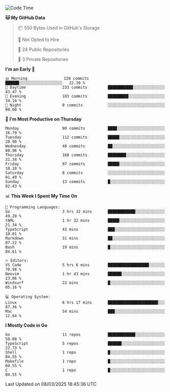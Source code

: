 <!--START_SECTION:waka-->
![Code Time](http://img.shields.io/badge/Code%20Time-1%2C124%20hrs%2044%20mins-blue)

**🐱 My GitHub Data** 

> 📦 550 Bytes Used in GitHub's Storage 
 > 
> 🚫 Not Opted to Hire
 > 
> 📜 24 Public Repositories 
 > 
> 🔑 3 Private Repositories 
 > 
**I'm an Early 🐤** 

```text
🌞 Morning                120 commits         ██████░░░░░░░░░░░░░░░░░░░   22.39 % 
🌆 Daytime                233 commits         ███████████░░░░░░░░░░░░░░   43.47 % 
🌃 Evening                183 commits         █████████░░░░░░░░░░░░░░░░   34.14 % 
🌙 Night                  0 commits           ░░░░░░░░░░░░░░░░░░░░░░░░░   00.00 % 
```
📅 **I'm Most Productive on Thursday** 

```text
Monday                   90 commits          ████░░░░░░░░░░░░░░░░░░░░░   16.79 % 
Tuesday                  112 commits         █████░░░░░░░░░░░░░░░░░░░░   20.90 % 
Wednesday                48 commits          ██░░░░░░░░░░░░░░░░░░░░░░░   08.96 % 
Thursday                 168 commits         ████████░░░░░░░░░░░░░░░░░   31.34 % 
Friday                   97 commits          █████░░░░░░░░░░░░░░░░░░░░   18.10 % 
Saturday                 8 commits           ░░░░░░░░░░░░░░░░░░░░░░░░░   01.49 % 
Sunday                   13 commits          █░░░░░░░░░░░░░░░░░░░░░░░░   02.43 % 
```


📊 **This Week I Spent My Time On** 

```text
💬 Programming Languages: 
Go                       3 hrs 32 mins       ████████████░░░░░░░░░░░░░   49.20 % 
YAML                     1 hr 32 mins        █████░░░░░░░░░░░░░░░░░░░░   21.34 % 
TypeScript               43 mins             ███░░░░░░░░░░░░░░░░░░░░░░   10.01 % 
Markdown                 31 mins             ██░░░░░░░░░░░░░░░░░░░░░░░   07.22 % 
Bash                     19 mins             █░░░░░░░░░░░░░░░░░░░░░░░░   04.61 % 

🔥 Editors: 
VS Code                  5 hrs 6 mins        ██████████████████░░░░░░░   70.98 % 
Neovim                   1 hr 43 mins        ██████░░░░░░░░░░░░░░░░░░░   23.86 % 
Windsurf                 22 mins             █░░░░░░░░░░░░░░░░░░░░░░░░   05.16 % 

💻 Operating System: 
Linux                    6 hrs 17 mins       ██████████████████████░░░   87.36 % 
Mac                      54 mins             ███░░░░░░░░░░░░░░░░░░░░░░   12.64 % 
```

**I Mostly Code in Go** 

```text
Go                       11 repos            ████████████░░░░░░░░░░░░░   50.00 % 
TypeScript               5 repos             ██████░░░░░░░░░░░░░░░░░░░   22.73 % 
Shell                    1 repo              █░░░░░░░░░░░░░░░░░░░░░░░░   04.55 % 
Makefile                 1 repo              █░░░░░░░░░░░░░░░░░░░░░░░░   04.55 % 
C                        1 repo              █░░░░░░░░░░░░░░░░░░░░░░░░   04.55 % 
```




 Last Updated on 08/03/2025 18:45:36 UTC
<!--END_SECTION:waka-->
